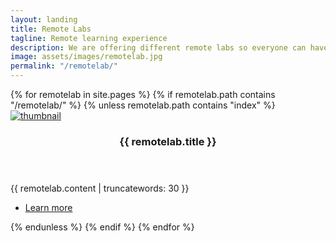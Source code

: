 ```yaml
---
layout: landing
title: Remote Labs
tagline: Remote learning experience
description: We are offering different remote labs so everyone can have access to education from anywhere.
image: assets/images/remotelab.jpg
permalink: "/remotelab/"
---
```

<!-- Two -->
<section id="two" class="spotlights">
	{% for remotelab in site.pages %}
  {% if remotelab.path contains "/remotelab/" %}
	{% unless remotelab.path contains "index" %}
	<section>
		<a href="{{ remotelab.permalink | absolute_url }}" class="image">
			<img src="{{ remotelab.image | absolute_url }}" alt="thumbnail" data-position="center center" />
		</a>
		<div class="content">
			<div class="inner">
				<header class="major">
					<h3>{{ remotelab.title }}</h3>
				</header>
				<p>{{ remotelab.content | truncatewords: 30 }}</p>
				<ul class="actions">
					<li><a href="{{ remotelab.permalink | absolute_url }}" class="button">Learn more</a></li>
				</ul>
			</div>
		</div>
	</section>
	{% endunless %}
	{% endif %}
	{% endfor %}
</section>
